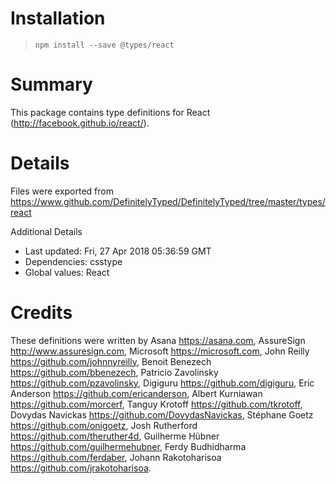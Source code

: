 # Installation
> `npm install --save @types/react`

# Summary
This package contains type definitions for React (http://facebook.github.io/react/).

# Details
Files were exported from https://www.github.com/DefinitelyTyped/DefinitelyTyped/tree/master/types/react

Additional Details
 * Last updated: Fri, 27 Apr 2018 05:36:59 GMT
 * Dependencies: csstype
 * Global values: React

# Credits
These definitions were written by Asana <https://asana.com>, AssureSign <http://www.assuresign.com>, Microsoft <https://microsoft.com>, John Reilly <https://github.com/johnnyreilly>, Benoit Benezech <https://github.com/bbenezech>, Patricio Zavolinsky <https://github.com/pzavolinsky>, Digiguru <https://github.com/digiguru>, Eric Anderson <https://github.com/ericanderson>, Albert Kurniawan <https://github.com/morcerf>, Tanguy Krotoff <https://github.com/tkrotoff>, Dovydas Navickas <https://github.com/DovydasNavickas>, Stéphane Goetz <https://github.com/onigoetz>, Josh Rutherford <https://github.com/theruther4d>, Guilherme Hübner <https://github.com/guilhermehubner>, Ferdy Budhidharma <https://github.com/ferdaber>, Johann Rakotoharisoa <https://github.com/jrakotoharisoa>.
